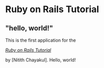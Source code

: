 # Ruby on Rails Tutorial

## "hello, world!"

This is the first application for the

[*Ruby on Rails Tutorial*](http://www.railstutorial.org/)

by [Nitith Chayakul]. Hello, world!